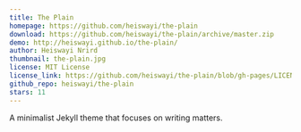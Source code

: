 ```yaml
---
title: The Plain
homepage: https://github.com/heiswayi/the-plain
download: https://github.com/heiswayi/the-plain/archive/master.zip
demo: http://heiswayi.github.io/the-plain/
author: Heiswayi Nrird
thumbnail: the-plain.jpg
license: MIT License
license_link: https://github.com/heiswayi/the-plain/blob/gh-pages/LICENSE
github_repo: heiswayi/the-plain
stars: 11
---
```


A minimalist Jekyll theme that focuses on writing matters.
